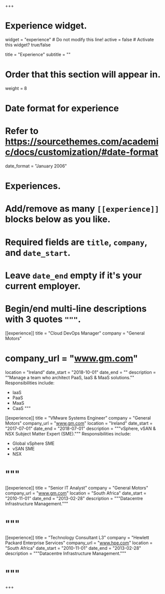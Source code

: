 +++
# Experience widget.
widget = "experience"  # Do not modify this line!
active = false  # Activate this widget? true/false

title = "Experience"
subtitle = ""

# Order that this section will appear in.
weight = 8

# Date format for experience
#   Refer to https://sourcethemes.com/academic/docs/customization/#date-format
date_format = "January 2006"

# Experiences.
#   Add/remove as many `[[experience]]` blocks below as you like.
#   Required fields are `title`, `company`, and `date_start`.
#   Leave `date_end` empty if it's your current employer.
#   Begin/end multi-line descriptions with 3 quotes `"""`.
[[experience]]
  title = "Cloud DevOps Manager"
  company = "General Motors"
#  company_url = "www.gm.com"
  location = "Ireland"
  date_start = "2018-10-01"
  date_end = ""
  description = ""Manage a team who architect PaaS, IaaS & MaaS solutions.""
  Responsibilities include:
  
  * IaaS
  * PaaS
  * MaaS
  * CaaS
  """

[[experience]]
  title = "VMware Systems Engineer"
  company = "General Motors"
  company_url = "www.gm.com"
  location = "Ireland"
  date_start = "2017-07-01"
  date_end = "2018-07-01"
  description = """vSphere, vSAN & NSX Subject Matter Expert (SME)."""
  Responsibilities include:
  
  * Global vSphere SME
  * vSAN SME
  * NSX
#  """
  
[[experience]]
  title = "Senior IT Analyst"
  company = "General Motors"
  company_url = "www.gm.com"
  location = "South Africa"
  date_start = "2010-11-01"
  date_end = "2013-02-28"
  description = """Datacentre Infrastructure Management."""
#  """
  
[[experience]]
  title = "Technology Consultant L3"
  company = "Hewlett Packard Enterprise Services"
  company_url = "www.hpe.com"
  location = "South Africa"
  date_start = "2010-11-01"
  date_end = "2013-02-28"
 description = """Datacentre Infrastructure Management."""
#  """
+++
